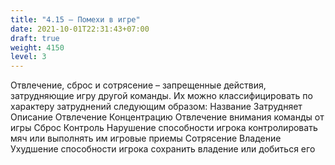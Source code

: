 ```yaml
---
title: "4.15 – Помехи в игре"
date: 2021-10-01T22:31:43+07:00
draft: true
weight: 4150
level: 3
---
```


Отвлечение, сброс и сотрясение – запрещенные действия, затрудняющие игру другой команды.
Их можно классифицировать по характеру затруднений следующим образом:
Название Затрудняет Описание
Отвлечение Концентрацию Отвлечение внимания команды от игры
Сброс Контроль Нарушение способности игрока контролировать мяч
или выполнять им игровые приемы
Сотрясение Владение Ухудшение способности игрока сохранить владение
или добиться его